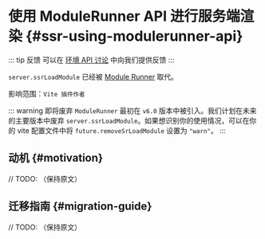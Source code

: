 # 使用 ModuleRunner API 进行服务端渲染 {#ssr-using-modulerunner-api}

::: tip 反馈
可以在 [环境 API 讨论](https://github.com/vitejs/vite/discussions/16358) 中向我们提供反馈
:::

`server.ssrLoadModule` 已经被 [Module Runner](/guide/api-environment#modulerunner) 取代。

影响范围：`Vite 插件作者`

::: warning 即将废弃
`ModuleRunner` 最初在 `v6.0` 版本中被引入。我们计划在未来的主要版本中废弃 `server.ssrLoadModule`。如果想识别你的使用情况，可以在你的 vite 配置文件中将 `future.removeSrLoadModule` 设置为 `"warn"`。
:::

## 动机 {#motivation}

// TODO: （保持原文）

## 迁移指南 {#migration-guide}

// TODO: （保持原文）
